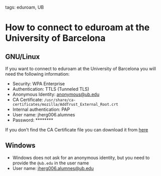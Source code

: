 tags: eduroam, UB

# How to connect to eduroam at the University of Barcelona

## GNU/Linux

If you want to connect to eduroam at the University of Barcelona you 
will need the following information:

- Security: WPA Enterprise
- Authentication: TTLS (Tunneled TLS)
- Anonymous Identity: anonymous@ub.edu
- CA Certificate: `/usr/share/ca-certificates/mozilla/AddTrust_External_Root.crt`
- Internal authentication: PAP
- User name: jherg006.alumnes
- Password: ********

If you don't find the CA Certificate file you can download it from
[here](mypermanent.php?slug=AddTrust_External_Root.crt)



## Windows

- Windows does not ask for an anonymous identity, but you need to provide the 
  `@ub.edu` in the user name
- User name: jherg006.alumnes@ub.edu
